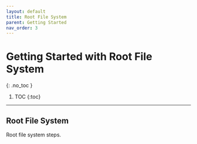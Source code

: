 ```yaml
---
layout: default
title: Root File System
parent: Getting Started
nav_order: 3
---
```


# Getting Started with Root File System
{: .no_toc }

1. TOC
{:toc}
---

## Root File System

Root file system steps.
